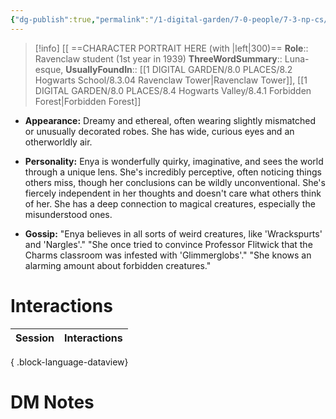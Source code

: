```yaml
---
{"dg-publish":true,"permalink":"/1-digital-garden/7-0-people/7-3-np-cs/enya-bloom/","tags":["#person","hogwarts","student","ravenclaw","yr1"]}
---
```


>[!info] 
>[[ ==CHARACTER PORTRAIT HERE (with |left|300)==
>**Role**:: Ravenclaw student (1st year in 1939)
>**ThreeWordSummary**:: Luna-esque,
>**UsuallyFoundIn**:: [[1 DIGITAL GARDEN/8.0 PLACES/8.2 Hogwarts School/8.3.04 Ravenclaw Tower\|Ravenclaw Tower]], [[1 DIGITAL GARDEN/8.0 PLACES/8.4 Hogwarts Valley/8.4.1 Forbidden Forest\|Forbidden Forest]]

- **Appearance:** Dreamy and ethereal, often wearing slightly mismatched or unusually decorated robes. She has wide, curious eyes and an otherworldly air.
    
- **Personality:** Enya is wonderfully quirky, imaginative, and sees the world through a unique lens. She's incredibly perceptive, often noticing things others miss, though her conclusions can be wildly unconventional. She's fiercely independent in her thoughts and doesn't care what others think of her. She has a deep connection to magical creatures, especially the misunderstood ones.
    
- **Gossip:** "Enya believes in all sorts of weird creatures, like 'Wrackspurts' and 'Nargles'." "She once tried to convince Professor Flitwick that the Charms classroom was infested with 'Glimmerglobs'." "She knows an alarming amount about forbidden creatures."

# Interactions

| Session | Interactions |
| ------- | ------------ |

{ .block-language-dataview}


# DM Notes



